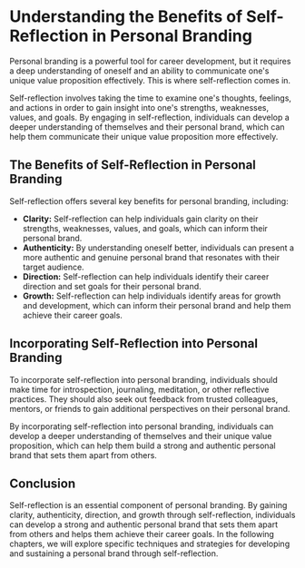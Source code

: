 Understanding the Benefits of Self-Reflection in Personal Branding
================================================================================

Personal branding is a powerful tool for career development, but it requires a deep understanding of oneself and an ability to communicate one's unique value proposition effectively. This is where self-reflection comes in.

Self-reflection involves taking the time to examine one's thoughts, feelings, and actions in order to gain insight into one's strengths, weaknesses, values, and goals. By engaging in self-reflection, individuals can develop a deeper understanding of themselves and their personal brand, which can help them communicate their unique value proposition more effectively.

The Benefits of Self-Reflection in Personal Branding
----------------------------------------------------

Self-reflection offers several key benefits for personal branding, including:

* **Clarity:** Self-reflection can help individuals gain clarity on their strengths, weaknesses, values, and goals, which can inform their personal brand.
* **Authenticity:** By understanding oneself better, individuals can present a more authentic and genuine personal brand that resonates with their target audience.
* **Direction:** Self-reflection can help individuals identify their career direction and set goals for their personal brand.
* **Growth:** Self-reflection can help individuals identify areas for growth and development, which can inform their personal brand and help them achieve their career goals.

Incorporating Self-Reflection into Personal Branding
----------------------------------------------------

To incorporate self-reflection into personal branding, individuals should make time for introspection, journaling, meditation, or other reflective practices. They should also seek out feedback from trusted colleagues, mentors, or friends to gain additional perspectives on their personal brand.

By incorporating self-reflection into personal branding, individuals can develop a deeper understanding of themselves and their unique value proposition, which can help them build a strong and authentic personal brand that sets them apart from others.

Conclusion
----------

Self-reflection is an essential component of personal branding. By gaining clarity, authenticity, direction, and growth through self-reflection, individuals can develop a strong and authentic personal brand that sets them apart from others and helps them achieve their career goals. In the following chapters, we will explore specific techniques and strategies for developing and sustaining a personal brand through self-reflection.

